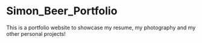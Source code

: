 # Simon_Beer_Portfolio
This is a portfolio website to showcase my resume, my photography and my other personal projects!
